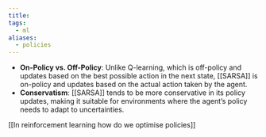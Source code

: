```yaml
---
title: 
tags:
  - ml
aliases:
  - policies
---
```

- **On-Policy vs. Off-Policy**: Unlike Q-learning, which is off-policy and updates based on the best possible action in the next state, [[SARSA]] is on-policy and updates based on the actual action taken by the agent.
- **Conservatism**: [[SARSA]] tends to be more conservative in its policy updates, making it suitable for environments where the agent’s policy needs to adapt to uncertainties.

[[In reinforcement learning how do we optimise policies]]